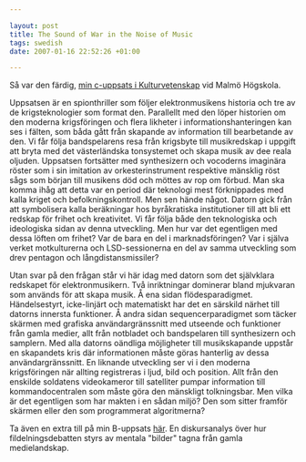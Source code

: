 ```yaml
---

layout: post
title: The Sound of War in the Noise of Music
tags: swedish
date: 2007-01-16 22:52:26 +01:00

---
```


Så var den färdig, [min c-uppsats i Kulturvetenskap](http://files.blay.se/warmusic.pdf) vid Malmö Högskola.

Uppsatsen är en spionthriller som följer elektronmusikens historia och tre av de krigsteknologier som format den. Parallellt med den löper historien om den moderna krigsföringen och flera likheter i informationshanteringen kan ses i fälten, som båda gått från skapande av information till bearbetande av den. Vi får följa bandspelarens resa från krigsbyte till musikredskap i uppgift att bryta med det västerländska tonsystemet och skapa musik av dee reala oljuden. Uppsatsen fortsätter med synthesizern och vocoderns imaginära röster som i sin imitation av orkesterinstrument respektive mänsklig röst sågs som början till musikens död och möttes av rop om förbud. Man ska komma ihåg att detta var en period där teknologi mest förknippades med kalla kriget och befolkningskontroll. Men sen hände något. Datorn gick från att symbolisera kalla beräkningar hos byråkratiska institutioner till att bli ett redskap för frihet och kreativitet. Vi får följa både den teknologiska och ideologiska sidan av denna utveckling. Men hur var det egentligen med dessa löften om frihet? Var de bara en del i marknadsföringen? Var i själva verket motkulturerna och LSD-sessionerna en del av samma utveckling som drev pentagon och långdistansmissiler?

Utan svar på den frågan står vi här idag med datorn som det självklara redskapet för elektronmusikern. Två inriktningar dominerar bland mjukvaran som används för att skapa musik. Å ena sidan flödesparadigmet. Händelsestyrt, icke-linjärt och matematiskt har det en särskild närhet till datorns innersta funktioner. Å andra sidan sequencerparadigmet som täcker skärmen med grafiska användargränssnitt med utseende och funktioner från gamla medier, allt från notbladet och bandspelaren till synthesizern och samplern. Med alla datorns oändliga möjligheter till musikskapande uppstår en skapandets kris där informationen måste göras hanterlig av dessa användargränssnitt. En liknande utveckling ser vi i den moderna krigsföringen när allting registreras i ljud, bild och position. Allt från den enskilde soldatens videokameror till satelliter pumpar information till kommandocentralen som måste göra den mänskligt tolkningsbar. Men vilka är det egentligen som har makten i en sådan miljö? Den som sitter framför skärmen eller den som programmerat algoritmerna?

Ta även en extra till på min B-uppsats [här](http://files.blay.se/analogabilder.pdf). En diskursanalys över hur fildelningsdebatten styrs av mentala "bilder" tagna från gamla medielandskap. 
